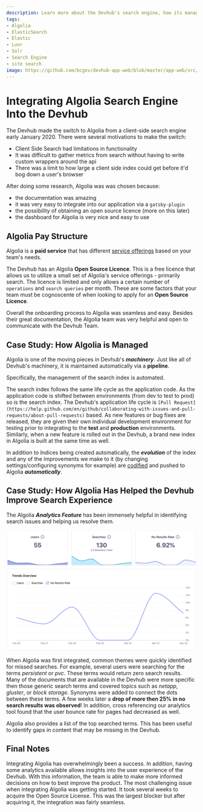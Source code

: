 ```yaml
---
description: Learn more about the Devhub's search engine, how its managed, and the steps it took to integrate Algolia.
tags:
- Algolia
- ElasticSearch
- Elastic
- Lunr
- Solr
- Search Engine
- site search
image: https://github.com/bcgov/devhub-app-web/blob/master/app-web/src/assets/images/algolia.png?raw=true
---
```


# Integrating Algolia Search Engine Into the Devhub

The Devhub made the switch to Algolia from a client-side search engine early January 2020. There
were several motivations to make the switch:

- Client Side Search had limitations in functionality
- It was difficult to gather metrics from search without having to write custom wrappers around the api
- There was a limit to how large a client side index could get before it'd bog down a user's browser

After doing some research, Algolia was was chosen because:

- the documentation was amazing
- it was very easy to integrate into our application via a `gatsby-plugin`
- the possibility of obtaining an open source licence (more on this later)
- the dashboard for Algolia is very nice and easy to use

## Algolia Pay Structure

Algolia is a __paid service__ that has different [service offerings](https://www.algolia.com/pricing/) based on your team's needs. 


The Devhub has an Algolia __Open Source Licence__. This is a free licence that allows us to utilize a small set of Algolia's service offerings - primarily search. The licence is limited and only allows a
certain number of `operations` and `search queries` per month. These are some factors that your team must be cognoscente of when looking to apply for an __Open Source Licence__.

Overall the onboarding process to Algolia was seamless and easy. Besides their great documentation, the Algolia team was very helpful and open to communicate with the Devhub Team.

## Case Study: How Algolia is Managed

Algolia is one of the moving pieces in Devhub's ___machinery___. Just like all of Devhub's machinery, it
is maintained automatically via a __pipeline__. 

Specifically, the management of the search index is automated. 

The search index follows the same life cycle as the application code. As the application code is shifted between environments (from dev to test to prod) so is the search index. The Devhub's application life cycle is `[Pull Request](https://help.github.com/en/github/collaborating-with-issues-and-pull-requests/about-pull-requests)` based. As new features or bug fixes are released, they are given their own individual development environment for testing prior to integrating to the __test__ and __production__ environments. Similarly, when a new feature is rolled out in the Devhub, a brand new index in Algolia is built at the same time as well. 


In addition to Indices being created automatically, the ___evolution___ of the index and any of the improvements we make to it (by changing settings/configuring synonyms for example) are [codified](../../../../algolia/index.json) and pushed to Algolia ___automatically___. 


## Case Study: How Algolia Has Helped the Devhub Improve Search Experience

The Algolia ___Analytics Feature___ has been immensely helpful in identifying search issues and helping us resolve them. 


![Algolia Analytics](../images/algolia-metrics-example.png)


When Algolia was first integrated, common themes were quickly identified for missed searches. For example, several users were searching for the terms _persistent_ or _pvc_. These terms would return zero search results. Many of the documents that are available in the Devhub were more specific then those generic search terms and covered topics such as _netapp_, _gluster_, or _block storage_. Synonyms were added to connect the dots between these terms. A few weeks later a __drop of more then 25% in no search results was observed__! In addition, cross referencing our analytics tool found that the user bounce rate for pages had decreased as well. 

Algolia also provides a list of the top searched terms. This has been useful to identify gaps in content that may be missing in the Devhub.


## Final Notes

Integrating Algolia has overwhelmingly been a success. In addition, having some analytics available allows
insights into the user experience of the Devhub. With this information, the team is able to make more informed decisions on how to best improve the product. The most challenging issue when integrating Algolia was getting started. It took several weeks to acquire the Open Source License. This was the largest blocker but after acquiring it, the integration was fairly seamless. 

